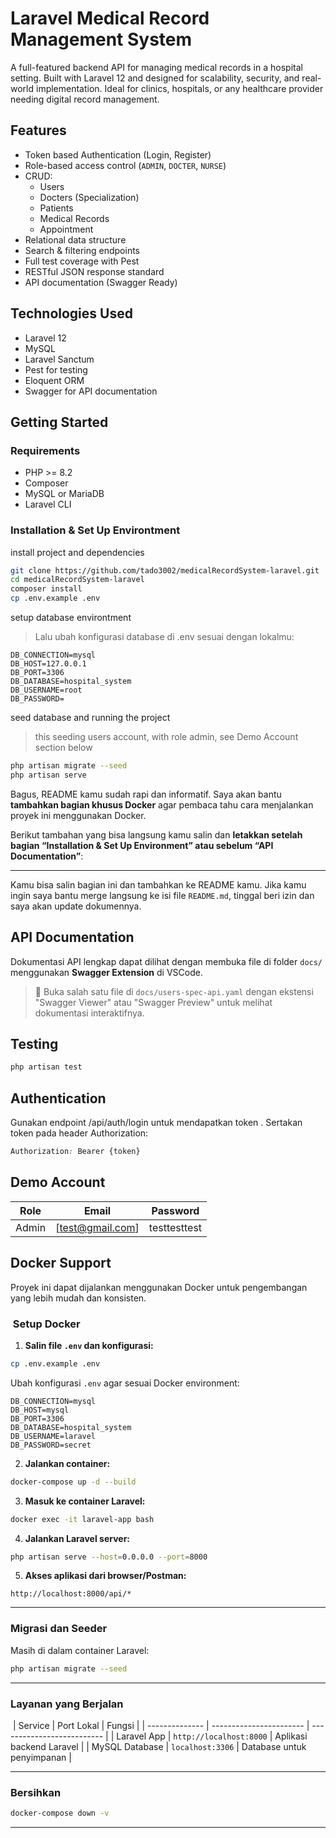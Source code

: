 # Laravel Medical Record Management System

A full-featured backend API for managing medical records in a hospital setting. Built with Laravel 12 and designed for scalability, security, and real-world implementation. Ideal for clinics, hospitals, or any healthcare provider needing digital record management.

## Features

- Token based Authentication (Login, Register)
- Role-based access control (`ADMIN`, `DOCTER`, `NURSE`)
- CRUD:
  - Users
  - Docters (Specialization)
  - Patients
  - Medical Records
  - Appointment
- Relational data structure 
- Search & filtering endpoints
- Full test coverage with Pest
- RESTful JSON response standard
- API documentation (Swagger Ready)

## Technologies Used

- Laravel 12
- MySQL
- Laravel Sanctum 
- Pest for testing
- Eloquent ORM
- Swagger for API documentation

## Getting Started

### Requirements

- PHP >= 8.2
- Composer
- MySQL or MariaDB
- Laravel CLI

### Installation & Set Up Environtment

install project and dependencies
```bash
git clone https://github.com/tado3002/medicalRecordSystem-laravel.git
cd medicalRecordSystem-laravel
composer install
cp .env.example .env
```

setup database environtment
> Lalu ubah konfigurasi database di .env sesuai dengan lokalmu:
```dotenv
DB_CONNECTION=mysql
DB_HOST=127.0.0.1
DB_PORT=3306
DB_DATABASE=hospital_system
DB_USERNAME=root
DB_PASSWORD=
```
seed database and running the project
> this seeding users account, with role admin, see Demo Account section below

```bash
php artisan migrate --seed
php artisan serve
```
Bagus, README kamu sudah rapi dan informatif. Saya akan bantu **tambahkan bagian khusus Docker** agar pembaca tahu cara menjalankan proyek ini menggunakan Docker.

Berikut tambahan yang bisa langsung kamu salin dan **letakkan setelah bagian “Installation & Set Up Environment” atau sebelum “API Documentation”**:

---

Kamu bisa salin bagian ini dan tambahkan ke README kamu. Jika kamu ingin saya bantu merge langsung ke isi file `README.md`, tinggal beri izin dan saya akan update dokumennya.

## API Documentation

Dokumentasi API lengkap dapat dilihat dengan membuka file di folder `docs/` menggunakan **Swagger Extension** di VSCode.

> 📂 Buka salah satu file di `docs/users-spec-api.yaml` dengan ekstensi "Swagger Viewer" atau "Swagger Preview" untuk melihat dokumentasi interaktifnya.

## Testing

```bash
php artisan test
```

## Authentication
Gunakan endpoint /api/auth/login untuk mendapatkan token . Sertakan token pada header Authorization:

```css
Authorization: Bearer {token}
```

## Demo Account

| Role   | Email                                           | Password     |
| ------ | ----------------------------------------------- | -------------|
| Admin  | [test@gmail.com]                                | testtesttest |


##  Docker Support

Proyek ini dapat dijalankan menggunakan Docker untuk pengembangan yang lebih mudah dan konsisten.

### ️ Setup Docker

1. **Salin file `.env` dan konfigurasi:**

```bash
cp .env.example .env
```

Ubah konfigurasi `.env` agar sesuai Docker environment:

```dotenv
DB_CONNECTION=mysql
DB_HOST=mysql
DB_PORT=3306
DB_DATABASE=hospital_system
DB_USERNAME=laravel
DB_PASSWORD=secret
```

2. **Jalankan container:**

```bash
docker-compose up -d --build
```

3. **Masuk ke container Laravel:**

```bash
docker exec -it laravel-app bash
```

4. **Jalankan Laravel server:**

```bash
php artisan serve --host=0.0.0.0 --port=8000
```

5. **Akses aplikasi dari browser/Postman:**

```
http://localhost:8000/api/*
```

---

### Migrasi dan Seeder

Masih di dalam container Laravel:

```bash
php artisan migrate --seed
```

---

### Layanan yang Berjalan
️
| Service        | Port Lokal              | Fungsi                     |
| -------------- | ----------------------- | -------------------------- |
| Laravel App    | `http://localhost:8000` | Aplikasi backend Laravel   |
| MySQL Database | `localhost:3306`        | Database untuk penyimpanan |

---

### Bersihkan

```bash
docker-compose down -v
```

---


